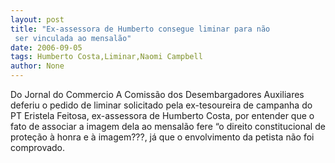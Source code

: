 ```yaml
---
layout: post
title: "Ex-assessora de Humberto consegue liminar para não
 ser vinculada ao mensalão"
date: 2006-09-05
tags: Humberto Costa,Liminar,Naomi Campbell
author: None
---
```

Do Jornal do Commercio
A Comissão dos Desembargadores Auxiliares deferiu o pedido de liminar solicitado pela ex-tesoureira de campanha do PT Eristela Feitosa, ex-assessora de Humberto Costa, por entender que o fato de associar a imagem dela ao mensalão fere “o direito constitucional de proteção à honra e à imagem???, já que o envolvimento da petista não foi comprovado. 